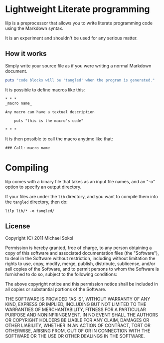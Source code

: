 Lightweight Literate programming
================================

lilp is a preprocessor that allows you to write literate programming code using the Markdown syntax.

It is an experiment and shouldn't be used for any serious matter.

## How it works

Simply write your source file as if you were writing a normal Markdown document.

~~~~ ruby
puts "code blocks will be 'tangled' when the program is generated."
~~~~

It is possible to define macros like this:

~~~~
* * *
_macro name_

Any macro can have a textual description

    puts "this is the macro's code"

* * *
~~~~

It is then possible to call the macro anytime like that:

~~~~
### Call: macro name
~~~~

# Compiling
lilp comes with a binary file that takes as an input file names, and an "-o" option to specify an output directory.

If your files are under the `lib` directory, and you want to compile them into the `tangled` directory, then do:

~~~~
lilp lib/* -o tangled/
~~~~

## License

Copyright (C) 2011 Michael Sokol

Permission is hereby granted, free of charge, to any person obtaining a copy of this software and associated documentation files (the "Software"), to deal in the Software without restriction, including without limitation the rights to use, copy, modify, merge, publish, distribute, sublicense, and/or sell copies of the Software, and to permit persons to whom the Software is furnished to do so, subject to the following conditions:

The above copyright notice and this permission notice shall be included in all copies or substantial portions of the Software.

THE SOFTWARE IS PROVIDED "AS IS", WITHOUT WARRANTY OF ANY KIND, EXPRESS OR IMPLIED, INCLUDING BUT NOT LIMITED TO THE WARRANTIES OF MERCHANTABILITY, FITNESS FOR A PARTICULAR PURPOSE AND NONINFRINGEMENT. IN NO EVENT SHALL THE AUTHORS OR COPYRIGHT HOLDERS BE LIABLE FOR ANY CLAIM, DAMAGES OR OTHER LIABILITY, WHETHER IN AN ACTION OF CONTRACT, TORT OR OTHERWISE, ARISING FROM, OUT OF OR IN CONNECTION WITH THE SOFTWARE OR THE USE OR OTHER DEALINGS IN THE SOFTWARE.